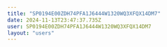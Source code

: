 ```yaml
---
title: "SP0194E00ZDH74PFA1J6444W1320WQ3XFQX14DM7"
date: 2024-11-13T23:47:37.735Z
user: SP0194E00ZDH74PFA1J6444W1320WQ3XFQX14DM7
layout: "users"
---
```

    
